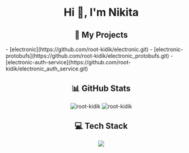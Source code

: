 <h1 align="center">Hi 👋, I'm Nikita</h1>

<h2 align="center">🚀 My Projects</h2> 
- [electronic](https://github.com/root-kidik/electronic.git) 
- [electronic-protobufs](https://github.com/root-kidik/electronic_protobufs.git)
- [electronic-auth-service](https://github.com/root-kidik/electronic_auth_service.git)

<h2 align="center">📊 GitHub Stats</h2>
<p align="center"><img src="https://github-readme-stats.vercel.app/api/top-langs?username=root-kidik&show_icons=true&locale=en&layout=compact&theme=dark" alt="root-kidik" /> <img src="https://github-readme-stats.vercel.app/api?username=root-kidik&show_icons=true&locale=en&theme=dark" alt="root-kidik" /></p>

<h2 align="center">💻 Tech Stack</h2>
<p align="center">
  <a href="https://skillicons.dev">
    <img src="https://skillicons.dev/icons?i=cpp,bash,py,cmake,git,github,docker,postgres" />
  </a>
</p>
